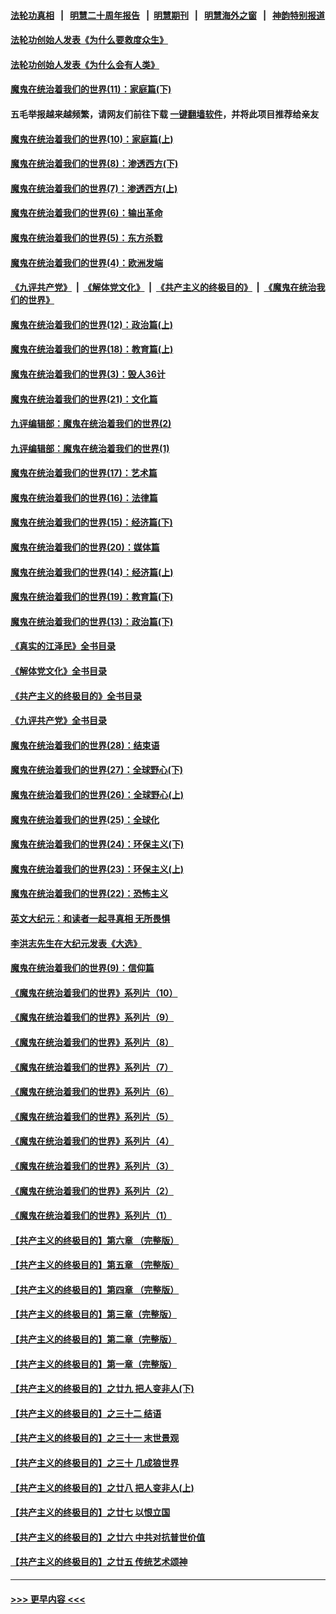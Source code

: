 #### [法轮功真相](https://github.com/gfw-breaker/truth/blob/master/README.md?t=0) &nbsp;&nbsp;|&nbsp;&nbsp; [明慧二十周年报告](https://github.com/gfw-breaker/mh-reports/blob/master/README.md?t=0) &nbsp;&nbsp;|&nbsp;&nbsp;[明慧期刊](https://github.com/gfw-breaker/mh-qikan) &nbsp;&nbsp;|&nbsp;&nbsp; [明慧海外之窗](https://github.com/gfw-breaker/mh-news/blob/master/README.md?t=0) &nbsp;&nbsp;|&nbsp;&nbsp; [神韵特别报道](https://github.com/gfw-breaker/mh-news/blob/master/shenyun.md?t=0)
#### [法轮功创始人发表《为什么要救度众生》](../pages/nsc422/n13975246.md?t=05291543) 
#### [法轮功创始人发表《为什么会有人类》](../pages/nsc422/n13912117.md?t=05291543) 
#### [魔鬼在统治着我们的世界(11)：家庭篇(下)](../pages/nsc422/n10440961.md?t=05291543) 
#### 五毛举报越来越频繁，请网友们前往下载 [一键翻墙软件](https://github.com/gfw-breaker/ssr-accounts)，并将此项目推荐给亲友
#### [魔鬼在统治着我们的世界(10)：家庭篇(上)](../pages/nsc422/n10435448.md?t=05291543) 
#### [魔鬼在统治着我们的世界(8)：渗透西方(下)](../pages/nsc422/n10429603.md?t=05291543) 
#### [魔鬼在统治着我们的世界(7)：渗透西方(上)](../pages/nsc422/n10426013.md?t=05291543) 
#### [魔鬼在统治着我们的世界(6)：输出革命](../pages/nsc422/n10421536.md?t=05291543) 
#### [魔鬼在统治着我们的世界(5)：东方杀戮](../pages/nsc422/n10417707.md?t=05291543) 
#### [魔鬼在统治着我们的世界(4)：欧洲发端](../pages/nsc422/n10414890.md?t=05291543) 
#### [《九评共产党》](https://github.com/begood0513/9ping.md/blob/master/README.md) &nbsp;|&nbsp; [《解体党文化》](../../../../jtdwh.md/blob/master/README.md)  &nbsp;|&nbsp; [《共产主义的终极目的》](../../../../gczydzjmd.md/blob/master/README.md) &nbsp;|&nbsp; [《魔鬼在统治我们的世界》](../../../../mgztzwmdsj.md/blob/master/README.md) 
#### [魔鬼在统治着我们的世界(12)：政治篇(上)](../pages/nsc422/n10444576.md?t=05291543) 
#### [魔鬼在统治着我们的世界(18)：教育篇(上)](../pages/nsc422/n10526970.md?t=05291543) 
#### [魔鬼在统治着我们的世界(3)：毁人36计](../pages/nsc422/n10411583.md?t=05291543) 
#### [魔鬼在统治着我们的世界(21)：文化篇](../pages/nsc422/n10597706.md?t=05291543) 
#### [九评编辑部：魔鬼在统治着我们的世界(2)](../pages/nsc422/n10410036.md?t=05291543) 
#### [九评编辑部：魔鬼在统治着我们的世界(1)](../pages/nsc422/n10406825.md?t=05291543) 
#### [魔鬼在统治着我们的世界(17)：艺术篇](../pages/nsc422/n10499093.md?t=05291543) 
#### [魔鬼在统治着我们的世界(16)：法律篇](../pages/nsc422/n10485969.md?t=05291543) 
#### [魔鬼在统治着我们的世界(15)：经济篇(下)](../pages/nsc422/n10469975.md?t=05291543) 
#### [魔鬼在统治着我们的世界(20)：媒体篇](../pages/nsc422/n10586579.md?t=05291543) 
#### [魔鬼在统治着我们的世界(14)：经济篇(上)](../pages/nsc422/n10457370.md?t=05291543) 
#### [魔鬼在统治着我们的世界(19)：教育篇(下)](../pages/nsc422/n10564808.md?t=05291543) 
#### [魔鬼在统治着我们的世界(13)：政治篇(下)](../pages/nsc422/n10448270.md?t=05291543) 
#### [《真实的江泽民》全书目录](../pages/nsc422/n13721399.md?t=05291543) 
#### [《解体党文化》全书目录](../pages/nsc422/n13721157.md?t=05291543) 
#### [《共产主义的终极目的》全书目录](../pages/nsc422/n13721048.md?t=05291543) 
#### [《九评共产党》全书目录](../pages/nsc422/n13708085.md?t=05291543) 
#### [魔鬼在统治着我们的世界(28)：结束语](../pages/nsc422/n10936246.md?t=05291543) 
#### [魔鬼在统治着我们的世界(27)：全球野心(下)](../pages/nsc422/n10928319.md?t=05291543) 
#### [魔鬼在统治着我们的世界(26)：全球野心(上)](../pages/nsc422/n10900318.md?t=05291543) 
#### [魔鬼在统治着我们的世界(25)：全球化](../pages/nsc422/n10788205.md?t=05291543) 
#### [魔鬼在统治着我们的世界(24)：环保主义(下)](../pages/nsc422/n10695307.md?t=05291543) 
#### [魔鬼在统治着我们的世界(23)：环保主义(上)](../pages/nsc422/n10688613.md?t=05291543) 
#### [魔鬼在统治着我们的世界(22)：恐怖主义](../pages/nsc422/n10614727.md?t=05291543) 
#### [英文大纪元：和读者一起寻真相 无所畏惧](../pages/nsc422/n12542027.md?t=05291543) 
#### [李洪志先生在大纪元发表《大选》](../pages/nsc422/n12534746.md?t=05291543) 
#### [魔鬼在统治着我们的世界(9)：信仰篇](../pages/nsc422/n10432159.md?t=05291543) 
#### [《魔鬼在统治着我们的世界》系列片（10）](../pages/nsc422/n12292670.md?t=05291543) 
#### [《魔鬼在统治着我们的世界》系列片（9）](../pages/nsc422/n12290859.md?t=05291543) 
#### [《魔鬼在统治着我们的世界》系列片（8）](../pages/nsc422/n12287445.md?t=05291543) 
#### [《魔鬼在统治着我们的世界》系列片（7）](../pages/nsc422/n12283425.md?t=05291543) 
#### [《魔鬼在统治着我们的世界》系列片（6）](../pages/nsc422/n12282314.md?t=05291543) 
#### [《魔鬼在统治着我们的世界》系列片（5）](../pages/nsc422/n12281419.md?t=05291543) 
#### [《魔鬼在统治着我们的世界》系列片（4）](../pages/nsc422/n12274024.md?t=05291543) 
#### [《魔鬼在统治着我们的世界》系列片（3）](../pages/nsc422/n12271322.md?t=05291543) 
#### [《魔鬼在统治着我们的世界》系列片（2）](../pages/nsc422/n12269049.md?t=05291543) 
#### [《魔鬼在统治着我们的世界》系列片（1）](../pages/nsc422/n12267575.md?t=05291543) 
#### [【共产主义的终极目的】第六章 （完整版）](../pages/nsc422/n11428913.md?t=05291543) 
#### [【共产主义的终极目的】第五章 （完整版）](../pages/nsc422/n11428912.md?t=05291543) 
#### [【共产主义的终极目的】第四章 （完整版）](../pages/nsc422/n11428907.md?t=05291543) 
#### [【共产主义的终极目的】第三章（完整版）](../pages/nsc422/n11428848.md?t=05291543) 
#### [【共产主义的终极目的】第二章（完整版）](../pages/nsc422/n11428831.md?t=05291543) 
#### [【共产主义的终极目的】第一章（完整版）](../pages/nsc422/n11417651.md?t=05291543) 
#### [【共产主义的终极目的】之廿九 把人变非人(下)](../pages/nsc422/n11344140.md?t=05291543) 
#### [【共产主义的终极目的】之三十二 结语](../pages/nsc422/n11360535.md?t=05291543) 
#### [【共产主义的终极目的】之三十一 末世景观](../pages/nsc422/n11351129.md?t=05291543) 
#### [【共产主义的终极目的】之三十 几成狼世界](../pages/nsc422/n11348280.md?t=05291543) 
#### [【共产主义的终极目的】之廿八 把人变非人(上)](../pages/nsc422/n11340492.md?t=05291543) 
#### [【共产主义的终极目的】之廿七 以恨立国](../pages/nsc422/n11336944.md?t=05291543) 
#### [【共产主义的终极目的】之廿六 中共对抗普世价值](../pages/nsc422/n11324785.md?t=05291543) 
#### [【共产主义的终极目的】之廿五 传统艺术颂神](../pages/nsc422/n11296396.md?t=05291543) 

----
#### [ >>> 更早内容 <<< ](../indexes/nsc422-earlier.md)
